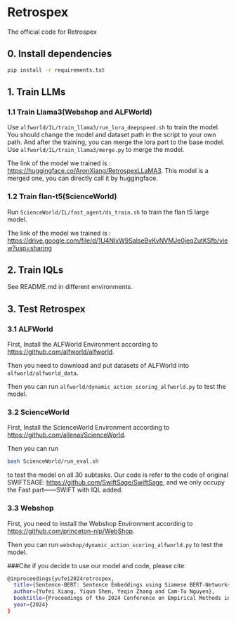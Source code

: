 # Retrospex
The official code for Retrospex

## 0. Install dependencies

```bash
pip install -r requirements.txt
```
## 1. Train LLMs

### 1.1 Train Llama3(Webshop and ALFWorld)

Use ```alfworld/IL/train_llama3/run_lora_deepspeed.sh``` to train the model. You should change the model and dataset path in the script to your own path. And after the training, you can merge the lora part to the base model. Use ```alfworld/IL/train_llama3/merge.py``` to merge the model.

The link of the model we trained is : https://huggingface.co/AronXiang/RetrospexLLaMA3. This model is a merged one, you can directly call it by huggingface.

### 1.2 Train flan-t5(ScienceWorld)
Run ```ScienceWorld/IL/fast_agent/ds_train.sh``` to train the flan t5 large model.

The link of the model we trained is : https://drive.google.com/file/d/1U4NIxW9SalseBvKvNVMJe0jeqZutKSfb/view?usp=sharing

## 2. Train IQLs
See README.md in different environments.

## 3. Test Retrospex

### 3.1 ALFWorld

First, Install the ALFWorld Environment according to https://github.com/alfworld/alfworld.

Then you need to download and put datasets of ALFWorld into ```alfworld/alfworld_data```.

Then you can run ```alfworld/dynamic_action_scoring_alfworld.py``` to test the model.

### 3.2 ScienceWorld
First, Install the ScienceWorld Environment according to https://github.com/allenai/ScienceWorld.

Then you can run 
```bash
bash ScienceWorld/run_eval.sh
```
to test the model on all 30 subtasks.
Our code is refer to the code of original SWIFTSAGE: https://github.com/SwiftSage/SwiftSage, and we only occupy the Fast part——SWIFT with IQL added.

### 3.3 Webshop
First, you need to install the Webshop Environment according to https://github.com/princeton-nlp/WebShop.

Then you can run ```webshop/dynamic_action_scoring_alfworld.py``` to test the model.

###Cite
if you decide to use our model and code, please cite:
```bash
@inproceedings{yufei2024retrospex,
  title={Sentence-BERT: Sentence Embeddings using Siamese BERT-Networks},
  author={Yufei Xiang, Yiqun Shen, Yeqin Zhang and Cam-Tu Nguyen},
  booktitle={Proceedings of the 2024 Conference on Empirical Methods in Natural Language Processing, {EMNLP},
  year={2024}
}
```

